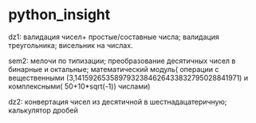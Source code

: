 # python_insight
dz1: валидация чисел+ простые/составные числа; валидация треугольника; висельник на числах.


sem2: мелочи по типизации; преобразование десятичных чисел в бинарные и октальные;
математический модуль( операции с вещественными (3,1415926535897932384626433832795028841971)
и комплексными( 50+10*sqrt(-1)) числами)

dz2: конвертация чисел из десятичной в шестнадацатеричную; калькулятор дробей
